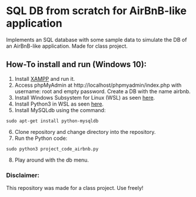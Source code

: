 # SQL DB from scratch for AirBnB-like application
Implements an SQL database with some sample data to simulate the DB of an AirBnB-like application. Made for class project.

## How-To install and run (Windows 10):
1) Install [XAMPP](https://www.apachefriends.org/index.html) and run it.
2) Access phpMyAdmin at http://localhost/phpmyadmin/index.php with username: root and empty password. Create a DB with the name airbnb.
3) Install Windows Subsystem for Linux (WSL) as seen [here](https://docs.microsoft.com/en-us/windows/wsl/install-win10).
4) Install Python3 in WSL as seen [here](https://www.geeksforgeeks.org/how-to-install-python-on-linux/).
5) Install MySQLdb using the command:
```bash:
sudo apt-get install python-mysqldb
```
6) Clone repository and change directory into the repository.
7) Run the Python code:
```bash:
sudo python3 project_code_airbnb.py
```	
8) Play around with the db menu. 

### Disclaimer:
This repository was made for a class project. Use freely!
